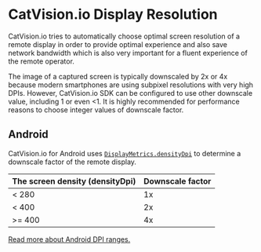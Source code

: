 # CatVision.io Display Resolution

CatVision.io tries to automatically choose optimal screen resolution of a remote display in order to provide optimal experience and also save network bandwidth which is also very important for a fluent experience of the remote operator.

The image of a captured screen is typically downscaled by 2x or 4x because modern smartphones are using subpixel resolutions with very high DPIs. However, CatVision.io SDK can be configured to use other downscale value, including 1 or even &lt;1. It is highly recommended for performance reasons to choose integer values of downscale factor.

## Android

CatVision.io for Android uses [`DisplayMetrics.densityDpi`](https://developer.android.com/reference/android/util/DisplayMetrics.html#densityDpi) to determine a downscale factor of the remote display.

| The screen density \(densityDpi\) | Downscale factor |
| :---      | :--- |
| &lt; 280  | 1x   |
| &lt; 400  | 2x   |
| &gt;= 400 | 4x   |

[Read  more about Android DPI ranges.](https://developer.android.com/guide/practices/screens_support.html#range)
